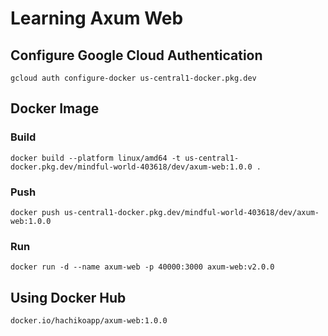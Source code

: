# Learning Axum Web

## Configure Google Cloud Authentication

```shell
gcloud auth configure-docker us-central1-docker.pkg.dev
```

## Docker Image

### Build

```shell
docker build --platform linux/amd64 -t us-central1-docker.pkg.dev/mindful-world-403618/dev/axum-web:1.0.0 .
```

### Push

```shell
docker push us-central1-docker.pkg.dev/mindful-world-403618/dev/axum-web:1.0.0
```

### Run

```shell
docker run -d --name axum-web -p 40000:3000 axum-web:v2.0.0 
```

## Using Docker Hub

```shell
docker.io/hachikoapp/axum-web:1.0.0
```